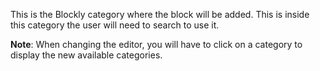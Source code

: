 This is the Blockly category where the block will be added. This is inside this category the user will need to search to use it.

**Note**: When changing the editor, you will have to click on a category to display the new available categories.
